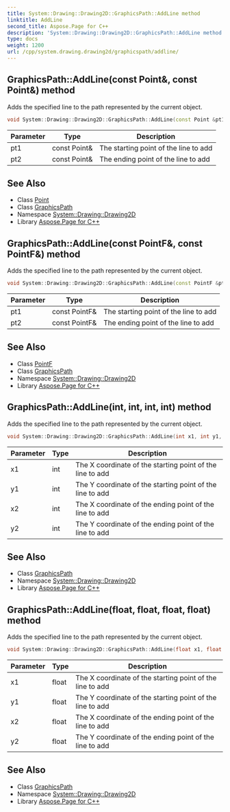 ```yaml
---
title: System::Drawing::Drawing2D::GraphicsPath::AddLine method
linktitle: AddLine
second_title: Aspose.Page for C++
description: 'System::Drawing::Drawing2D::GraphicsPath::AddLine method. Adds the specified line to the path represented by the current object in C++.'
type: docs
weight: 1200
url: /cpp/system.drawing.drawing2d/graphicspath/addline/
---
```

## GraphicsPath::AddLine(const Point\&, const Point\&) method


Adds the specified line to the path represented by the current object.

```cpp
void System::Drawing::Drawing2D::GraphicsPath::AddLine(const Point &pt1, const Point &pt2)
```


| Parameter | Type | Description |
| --- | --- | --- |
| pt1 | const Point\& | The starting point of the line to add |
| pt2 | const Point\& | The ending point of the line to add |

## See Also

* Class [Point](../../../system.drawing/point/)
* Class [GraphicsPath](../)
* Namespace [System::Drawing::Drawing2D](../../)
* Library [Aspose.Page for C++](../../../)
## GraphicsPath::AddLine(const PointF\&, const PointF\&) method


Adds the specified line to the path represented by the current object.

```cpp
void System::Drawing::Drawing2D::GraphicsPath::AddLine(const PointF &pt1, const PointF &pt2)
```


| Parameter | Type | Description |
| --- | --- | --- |
| pt1 | const PointF\& | The starting point of the line to add |
| pt2 | const PointF\& | The ending point of the line to add |

## See Also

* Class [PointF](../../../system.drawing/pointf/)
* Class [GraphicsPath](../)
* Namespace [System::Drawing::Drawing2D](../../)
* Library [Aspose.Page for C++](../../../)
## GraphicsPath::AddLine(int, int, int, int) method


Adds the specified line to the path represented by the current object.

```cpp
void System::Drawing::Drawing2D::GraphicsPath::AddLine(int x1, int y1, int x2, int y2)
```


| Parameter | Type | Description |
| --- | --- | --- |
| x1 | int | The X coordinate of the starting point of the line to add |
| y1 | int | The Y coordinate of the starting point of the line to add |
| x2 | int | The X coordinate of the ending point of the line to add |
| y2 | int | The Y coordinate of the ending point of the line to add |

## See Also

* Class [GraphicsPath](../)
* Namespace [System::Drawing::Drawing2D](../../)
* Library [Aspose.Page for C++](../../../)
## GraphicsPath::AddLine(float, float, float, float) method


Adds the specified line to the path represented by the current object.

```cpp
void System::Drawing::Drawing2D::GraphicsPath::AddLine(float x1, float y1, float x2, float y2)
```


| Parameter | Type | Description |
| --- | --- | --- |
| x1 | float | The X coordinate of the starting point of the line to add |
| y1 | float | The Y coordinate of the starting point of the line to add |
| x2 | float | The X coordinate of the ending point of the line to add |
| y2 | float | The Y coordinate of the ending point of the line to add |

## See Also

* Class [GraphicsPath](../)
* Namespace [System::Drawing::Drawing2D](../../)
* Library [Aspose.Page for C++](../../../)
